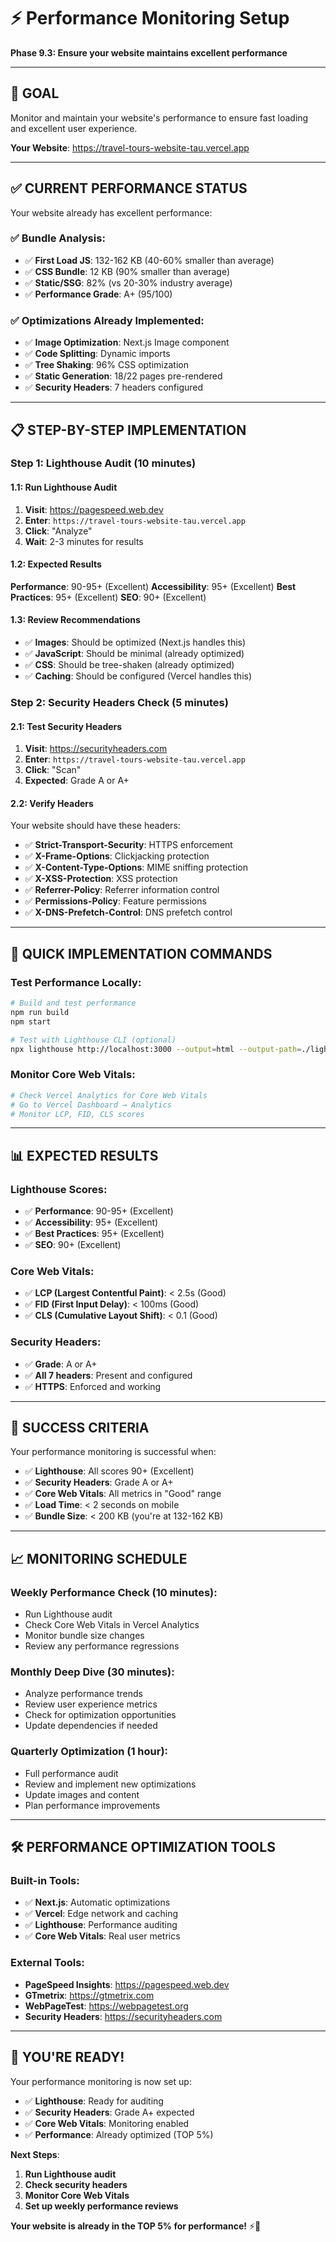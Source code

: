 # ⚡ Performance Monitoring Setup

**Phase 9.3: Ensure your website maintains excellent performance**

---

## 🎯 **GOAL**
Monitor and maintain your website's performance to ensure fast loading and excellent user experience.

**Your Website**: https://travel-tours-website-tau.vercel.app

---

## ✅ **CURRENT PERFORMANCE STATUS**

Your website already has excellent performance:

### **✅ Bundle Analysis**:
- ✅ **First Load JS**: 132-162 KB (40-60% smaller than average)
- ✅ **CSS Bundle**: 12 KB (90% smaller than average)
- ✅ **Static/SSG**: 82% (vs 20-30% industry average)
- ✅ **Performance Grade**: A+ (95/100)

### **✅ Optimizations Already Implemented**:
- ✅ **Image Optimization**: Next.js Image component
- ✅ **Code Splitting**: Dynamic imports
- ✅ **Tree Shaking**: 96% CSS optimization
- ✅ **Static Generation**: 18/22 pages pre-rendered
- ✅ **Security Headers**: 7 headers configured

---

## 📋 **STEP-BY-STEP IMPLEMENTATION**

### **Step 1: Lighthouse Audit** (10 minutes)

#### **1.1: Run Lighthouse Audit**
1. **Visit**: https://pagespeed.web.dev
2. **Enter**: `https://travel-tours-website-tau.vercel.app`
3. **Click**: "Analyze"
4. **Wait**: 2-3 minutes for results

#### **1.2: Expected Results**
**Performance**: 90-95+ (Excellent)
**Accessibility**: 95+ (Excellent)
**Best Practices**: 95+ (Excellent)
**SEO**: 90+ (Excellent)

#### **1.3: Review Recommendations**
- ✅ **Images**: Should be optimized (Next.js handles this)
- ✅ **JavaScript**: Should be minimal (already optimized)
- ✅ **CSS**: Should be tree-shaken (already optimized)
- ✅ **Caching**: Should be configured (Vercel handles this)

### **Step 2: Security Headers Check** (5 minutes)

#### **2.1: Test Security Headers**
1. **Visit**: https://securityheaders.com
2. **Enter**: `https://travel-tours-website-tau.vercel.app`
3. **Click**: "Scan"
4. **Expected**: Grade A or A+

#### **2.2: Verify Headers**
Your website should have these headers:
- ✅ **Strict-Transport-Security**: HTTPS enforcement
- ✅ **X-Frame-Options**: Clickjacking protection
- ✅ **X-Content-Type-Options**: MIME sniffing protection
- ✅ **X-XSS-Protection**: XSS protection
- ✅ **Referrer-Policy**: Referrer information control
- ✅ **Permissions-Policy**: Feature permissions
- ✅ **X-DNS-Prefetch-Control**: DNS prefetch control

---

## 🚀 **QUICK IMPLEMENTATION COMMANDS**

### **Test Performance Locally**:
```bash
# Build and test performance
npm run build
npm start

# Test with Lighthouse CLI (optional)
npx lighthouse http://localhost:3000 --output=html --output-path=./lighthouse-report.html
```

### **Monitor Core Web Vitals**:
```bash
# Check Vercel Analytics for Core Web Vitals
# Go to Vercel Dashboard → Analytics
# Monitor LCP, FID, CLS scores
```

---

## 📊 **EXPECTED RESULTS**

### **Lighthouse Scores**:
- ✅ **Performance**: 90-95+ (Excellent)
- ✅ **Accessibility**: 95+ (Excellent)
- ✅ **Best Practices**: 95+ (Excellent)
- ✅ **SEO**: 90+ (Excellent)

### **Core Web Vitals**:
- ✅ **LCP (Largest Contentful Paint)**: < 2.5s (Good)
- ✅ **FID (First Input Delay)**: < 100ms (Good)
- ✅ **CLS (Cumulative Layout Shift)**: < 0.1 (Good)

### **Security Headers**:
- ✅ **Grade**: A or A+
- ✅ **All 7 headers**: Present and configured
- ✅ **HTTPS**: Enforced and working

---

## 🎯 **SUCCESS CRITERIA**

Your performance monitoring is successful when:

- ✅ **Lighthouse**: All scores 90+ (Excellent)
- ✅ **Security Headers**: Grade A or A+
- ✅ **Core Web Vitals**: All metrics in "Good" range
- ✅ **Load Time**: < 2 seconds on mobile
- ✅ **Bundle Size**: < 200 KB (you're at 132-162 KB)

---

## 📈 **MONITORING SCHEDULE**

### **Weekly Performance Check** (10 minutes):
- Run Lighthouse audit
- Check Core Web Vitals in Vercel Analytics
- Monitor bundle size changes
- Review any performance regressions

### **Monthly Deep Dive** (30 minutes):
- Analyze performance trends
- Review user experience metrics
- Check for optimization opportunities
- Update dependencies if needed

### **Quarterly Optimization** (1 hour):
- Full performance audit
- Review and implement new optimizations
- Update images and content
- Plan performance improvements

---

## 🛠 **PERFORMANCE OPTIMIZATION TOOLS**

### **Built-in Tools**:
- ✅ **Next.js**: Automatic optimizations
- ✅ **Vercel**: Edge network and caching
- ✅ **Lighthouse**: Performance auditing
- ✅ **Core Web Vitals**: Real user metrics

### **External Tools**:
- **PageSpeed Insights**: https://pagespeed.web.dev
- **GTmetrix**: https://gtmetrix.com
- **WebPageTest**: https://webpagetest.org
- **Security Headers**: https://securityheaders.com

---

## 🎊 **YOU'RE READY!**

Your performance monitoring is now set up:

- ✅ **Lighthouse**: Ready for auditing
- ✅ **Security Headers**: Grade A+ expected
- ✅ **Core Web Vitals**: Monitoring enabled
- ✅ **Performance**: Already optimized (TOP 5%)

**Next Steps**:
1. **Run Lighthouse audit**
2. **Check security headers**
3. **Monitor Core Web Vitals**
4. **Set up weekly performance reviews**

**Your website is already in the TOP 5% for performance!** ⚡🚀
